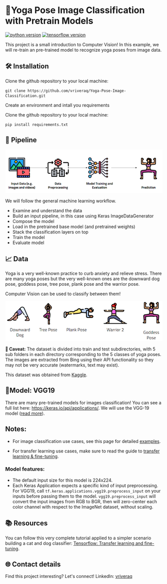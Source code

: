 # 🧘Yoga Pose Image Classification with Pretrain Models

[![python version](https://img.shields.io/badge/python-3.x-blue)](https://python.org)
[![tensorflow version](https://img.shields.io/badge/tensorflow-2.x-orange)](https://www.tensorflow.org/)


This project is a small introduction to Computer Vision! In this example, we will re-train an pre-trained model to recognize yoga poses from image data. 

## 🛠️ Installation
Clone the github repository to your local machine:
```
git clone https://github.com/vriveraq/Yoga-Pose-Image-Classification.git
```
Create an environment and intall you requirements


Clone the github repository to your local machine:

```
pip install requirements.txt
```

## 👣 Pipeline
<img src="images/yoga_pipeline.png"> </img>

We will follow the general machine learning workflow.

* Examine and understand the data
* Build an input pipeline, in this case using Keras ImageDataGenerator
* Compose the model
* Load in the pretrained base model (and pretrained weights)
* Stack the classification layers on top
* Train the model
* Evaluate model

## 📈 Data

Yoga is a very well-known practice to curb anxiety and relieve stress. There are many yoga poses but the very well-known ones are the downward dog pose, goddess pose, tree pose, plank pose and the warrior pose. 

Computer Vision can be used to classify between them!


<img src="images/labels.png"> </img>


**🔎 Caveat:** The dataset is divided into train and test subdirectories, with 5 sub folders in each directory corresponding to the 5 classes of yoga poses. The images are extracted from Bing using their API functionality so they may not be very accurate (watermarks, text may exist).

This dataset was obtained from [Kaggle](https://www.kaggle.com/datasets/niharika41298/yoga-poses-dataset).


## 🤳Model: VGG19

There are many pre-trained models for images classification! You can see a full list here: https://keras.io/api/applications/. We will use the VGG-19 model ([read more](https://keras.io/api/applications/vgg/#vgg19-function)).

## Notes:
* For image classification use cases, see this page for detailed [examples](https://keras.io/api/applications/#usage-examples-for-image-classification-models).

* For transfer learning use cases, make sure to read the guide to [transfer learning & fine-tuning](https://keras.io/guides/transfer_learning/).
### Model features:
* The default input size for this model is 224x224. 
* Each Keras Application expects a specific kind of input preprocessing. For VGG19, call `tf.keras.applications.vgg19.preprocess_input` on your inputs before passing them to the model. `vgg19.preprocess_input` will convert the input images from RGB to BGR, then will zero-center each color channel with respect to the ImageNet dataset, without scaling.


## 📚 Resources

You can follow this very complete tutorial applied to a simpler scenario building a cat and dog classifier: [Tensorflow: Transfer learning and fine-tuning](https://www.tensorflow.org/tutorials/images/transfer_learning).


## 🌐 Contact details
Find this project interesting? Let's connect!
LinkedIn: [vriveraq](www.linkedin.com/in/vriveraq)
